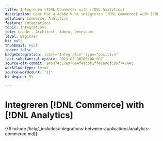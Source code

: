 ```yaml
---
title: Integreren [!DNL Commerce] with [!DNL Analytics]
description: Leer hoe u Adobe kunt integreren [!DNL Commerce] with [!DNL Analytics].
solution: Commerce, Analytics
feature: Integrations
topic: Integrations
role: Leader, Architect, Admin, Developer
level: Beginner
kt: null
thumbnail: null
index: false
badgeIntegration: label="Integratie" type="positive"
last-substantial-update: 2023-05-30T00:00:00Z
source-git-commit: 94b074c17e976e4f4acbb1ff41aacfc9bf74744c
workflow-type: tm+mt
source-wordcount: '11'
ht-degree: 9%

---
```



# Integreren [!DNL Commerce] with [!DNL Analytics]

{{$include /help/_includes/integrations-between-applications/analytics-commerce.md}}
